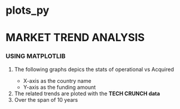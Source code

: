 # plots_py
<h1>MARKET TREND ANALYSIS</h1>
<h3>USING MATPLOTLIB</h3>
<ol> <li>The following graphs depics the stats of operational vs Acquired </li>
<ul><li> X-axis as the country name</li>
<li>Y-axis as the funding amount</li> </ul>
<li> The related trends are ploted with the <b> TECH CRUNCH data</b></li>
<li> Over the span of 10 years</li>
</ol>

